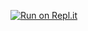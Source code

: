 [![Run on Repl.it](https://repl.it/badge/github/uwalll/uwalll)](https://repl.it/github/uwalll/uwalll)